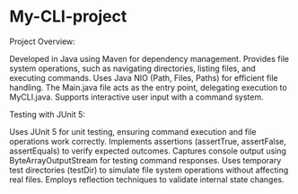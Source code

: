 # My-CLI-project
Project Overview:

Developed in Java using Maven for dependency management.
Provides file system operations, such as navigating directories, listing files, and executing commands.
Uses Java NIO (Path, Files, Paths) for efficient file handling.
The Main.java file acts as the entry point, delegating execution to MyCLI.java.
Supports interactive user input with a command system.

Testing with JUnit 5:

Uses JUnit 5 for unit testing, ensuring command execution and file operations work correctly.
Implements assertions (assertTrue, assertFalse, assertEquals) to verify expected outcomes.
Captures console output using ByteArrayOutputStream for testing command responses.
Uses temporary test directories (testDir) to simulate file system operations without affecting real files.
Employs reflection techniques to validate internal state changes.
